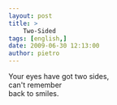 ```yaml
---
layout: post
title: >
    Two-Sided
tags: [english,]
date: 2009-06-30 12:13:00
author: pietro
---
```

Your eyes have got two sides,<br/>can't remember<br/>back to smiles.
